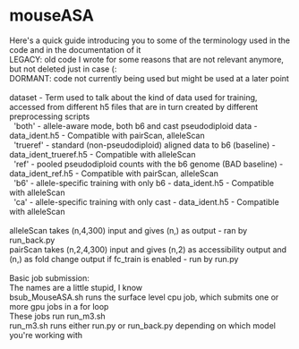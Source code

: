 # mouseASA
Here's a quick guide introducing you to some of the terminology used in the code and in the documentation of it \
LEGACY: old code I wrote for some reasons that are not relevant anymore, but not deleted just in case (: \
DORMANT: code not currently being used but might be used at a later point \
\
dataset - Term used to talk about the kind of data used for training, accessed from different h5 files that are in turn created by different preprocessing scripts \
&nbsp; 'both' - allele-aware mode, both b6 and cast pseudodiploid data - data_ident.h5 - Compatible with pairScan, alleleScan \
&nbsp; 'trueref' - standard (non-pseudodiploid) aligned data to b6 (baseline) - data_ident_trueref.h5 - Compatible with alleleScan \
&nbsp; 'ref' - pooled pseudodiploid counts with the b6 genome (BAD baseline) - data_ident_ref.h5 - Compatible with pairScan, alleleScan \
&nbsp; 'b6' - allele-specific training with only b6 - data_ident.h5 - Compatible with alleleScan \
&nbsp; 'ca' - allele-specific training with only cast - data_ident.h5 - Compatible with alleleScan \
\
alleleScan takes (n,4,300) input and gives (n,) as output - ran by run_back.py \
pairScan takes (n,2,4,300) input and gives (n,2) as accessibility output and (n,) as fold change output if fc_train is enabled - run by run.py \
\
Basic job submission: \
The names are a little stupid, I know \
bsub_MouseASA.sh runs the surface level cpu job, which submits one or more gpu jobs in a for loop \
These jobs run run_m3.sh \
run_m3.sh runs either run.py or run_back.py depending on which model you're working with